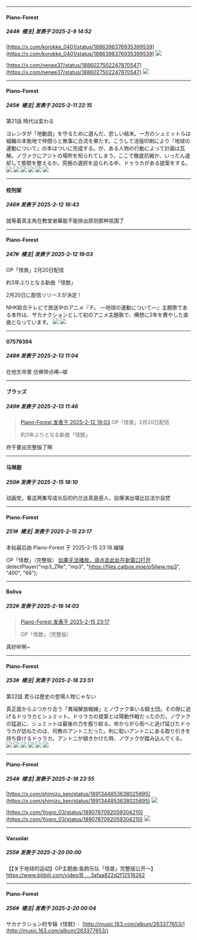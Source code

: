 ﻿
*****

####  Piano-Forest  
##### 244#         楼主| 发表于 2025-2-9 14:52

[https://x.com/korokke_0401/status/1886398376935399539](https://x.com/korokke_0401/status/1886398376935399539)
<img src="https://p.sda1.dev/21/ee100be76ed69bf541665773747c6582/20250209_145115.jpg" referrerpolicy="no-referrer">

[https://x.com/nenee37/status/1886027502247870547](https://x.com/nenee37/status/1886027502247870547)
<img src="https://p.sda1.dev/21/fb6312544d12f912781d402299c76719/20250209_145102.jpg" referrerpolicy="no-referrer">


*****

####  Piano-Forest  
##### 245#         楼主| 发表于 2025-2-11 22:15

第21話 時代は変わる

ヨレンタが「地動説」を守るために選んだ、悲しい結末。一方のシュミットらは組織の本拠地で仲間らと無事に合流を果たす。こうして活版印刷により『地球の運動について』の本はついに完成する。が、ある人物の行動によって計画は瓦解。ノヴァクにアジトの場所を知られてしまう。ここで徹底抗戦か、いったん退却して態勢を整えるか。究極の選択を迫られる中、ドゥラカがある提案をする。
<img src="https://p.sda1.dev/21/ce39f93f132e3ccf4d5ea63c225b74ef/10001.jpg" referrerpolicy="no-referrer">
<img src="https://p.sda1.dev/21/c5186d5c32daef0adba51f5b14f410e6/10002.jpg" referrerpolicy="no-referrer">
<img src="https://p.sda1.dev/21/f0519fbada131ea580e54042a91830c2/10003.jpg" referrerpolicy="no-referrer">
<img src="https://p.sda1.dev/21/87040ad2357db0d4b118054eb5b1021c/10004.jpg" referrerpolicy="no-referrer">
<img src="https://p.sda1.dev/21/fd1e7006a63bf74fdfc445457b4b3b07/10005.jpg" referrerpolicy="no-referrer">
<img src="https://p.sda1.dev/21/df2a3221f4a8cd52ae6b94e0be58fdad/10006.jpg" referrerpolicy="no-referrer">


*****

####  绞刑架  
##### 246#       发表于 2025-2-12 16:43

就等着真主角在教堂谢幕能不能排出原则那种氛围了


*****

####  Piano-Forest  
##### 247#         楼主| 发表于 2025-2-12 19:03

OP「怪兽」2月20日配信

約3年ぶりとなる新曲「怪獣」

2月20日に配信リリースが決定！

NHK総合テレビで放送中のアニメ『チ。 ―地球の運動について―』主題歌である本作は、サカナクションとして初のアニメ主題歌で、構想に2年を費やした楽曲となっています。
<img src="https://p.sda1.dev/21/cf8ad8a366d322d990fb9666ad6196f7/20250212_185824.jpg" referrerpolicy="no-referrer">
<img src="https://p.sda1.dev/21/9dbde0a015924957cd6b81cf20226a53/20250212_185828.jpg" referrerpolicy="no-referrer">


*****

####  07579394  
##### 248#       发表于 2025-2-13 11:04

在他生命里 仿佛带点唏~嘘


*****

####  ブラッズ  
##### 249#       发表于 2025-2-13 11:46

<blockquote><a href="httphttps://bbs.saraba1st.com/2b/forum.php?mod=redirect&amp;goto=findpost&amp;pid=67404749&amp;ptid=2163314" target="_blank">Piano-Forest 发表于 2025-2-12 19:03</a>
OP「怪兽」2月20日配信

約3年ぶりとなる新曲「怪獣」</blockquote>
终于要出完整版了啊


*****

####  马琳厨  
##### 250#       发表于 2025-2-15 18:10

动画党，看这两集写成长后的约兰达真是感人，自爆演出堪比拉法尔自焚


*****

####  Piano-Forest  
##### 251#         楼主| 发表于 2025-2-15 23:17

 本帖最后由 Piano-Forest 于 2025-2-15 23:18 编辑 

OP「怪獣」（完整版）
[如果无法播放，请点击此处在新窗口打开](https://files.catbox.moe/p5jlww.mp3)detectPlayer("mp3_ZRe", "mp3", "https://files.catbox.moe/p5jlww.mp3", "400", "66");


*****

####  Boliva  
##### 252#       发表于 2025-2-16 14:03

<blockquote><a href="httphttps://bbs.saraba1st.com/2b/forum.php?mod=redirect&amp;goto=findpost&amp;pid=67436034&amp;ptid=2163314" target="_blank">Piano-Forest 发表于 2025-2-15 23:17</a>

OP「怪獣」（完整版）</blockquote>
真好听啊~


*****

####  Piano-Forest  
##### 253#         楼主| 发表于 2025-2-18 23:51

第22話 君らは歴史の登場人物じゃない

真正面からぶつかり合う「異端解放戦線」とノヴァク率いる騎士団。その隙に逃げるドゥラカとシュミット。ドゥラカの提案とは陽動作戦だったのだ。ノヴァクの猛追に、シュミットは最後の力を振り絞る。命からがら街へと逃げ延びたドゥラカが訪ねたのは、司教のアントニだった。利に聡いアントニにある取り引きを持ち掛けるドゥラカ。アントニが傾きかけた時、ノヴァクが踏み込んでくる。
<img src="https://p.sda1.dev/22/0af28355d54fa656ce1620a24ba34d8f/img01.jpg" referrerpolicy="no-referrer">
<img src="https://p.sda1.dev/22/0a4385e93441d1fcbc8add324a546d59/img02.jpg" referrerpolicy="no-referrer">
<img src="https://p.sda1.dev/22/99d3e89b7ded75f261d792c384ba601e/img03.jpg" referrerpolicy="no-referrer">
<img src="https://p.sda1.dev/22/fa45416c9cdc46d26c731c9f2760a0ce/img04.jpg" referrerpolicy="no-referrer">
<img src="https://p.sda1.dev/22/9ea57c1d15c63286eeb6cfb0bced761e/img05.jpg" referrerpolicy="no-referrer">
<img src="https://p.sda1.dev/22/6dfff9fa9b8a3ee00cb4fa19ebdfdb3e/img06.jpg" referrerpolicy="no-referrer">

*****

####  Piano-Forest  
##### 254#         楼主| 发表于 2025-2-18 23:55

[https://x.com/shimizu_ken/status/1891344853638025695](https://x.com/shimizu_ken/status/1891344853638025695)
<img src="https://p.sda1.dev/22/cc2224de753883e1633d30524ff18f85/20250218_235407.jpg" referrerpolicy="no-referrer">

[https://x.com/Yogro_03/status/1890787092059304210](https://x.com/Yogro_03/status/1890787092059304210)
<img src="https://p.sda1.dev/22/e017691f2385cdbdae3232928048a444/20250218_235418.jpg" referrerpolicy="no-referrer">


*****

####  Vacuolar  
##### 255#       发表于 2025-2-20 00:00

【【关于地球的运动】OP主题曲:鱼韵乐队「怪兽」完整版公开～】 [https://www.bilibili.com/video/B ... 3afaa822d2f12516262](https://www.bilibili.com/video/BV1K3AretEEF/?share_source=copy_web&amp;vd_source=10262ea2b983d3afaa822d2f12516262)

*****

####  Piano-Forest  
##### 256#         楼主| 发表于 2025-2-20 00:04

サカナクション的专辑《怪獣》: 
[http://music.163.com/album/263377653/](http://music.163.com/album/263377653/)


